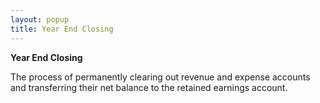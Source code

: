 ```yaml
---
layout: popup
title: Year End Closing
---
```



**Year End Closing**


The process of permanently clearing out revenue and expense accounts and transferring their net balance to the retained earnings account.
